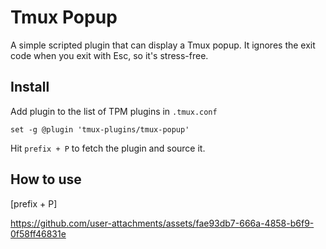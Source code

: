 # Tmux Popup

A simple scripted plugin that can display a Tmux popup.
It ignores the exit code when you exit with Esc, so it's stress-free.

## Install

Add plugin to the list of TPM plugins in `.tmux.conf`

```shell
set -g @plugin 'tmux-plugins/tmux-popup'
```

Hit `prefix + P` to fetch the plugin and source it.

## How to use

[prefix + P]

https://github.com/user-attachments/assets/fae93db7-666a-4858-b6f9-0f58ff46831e



